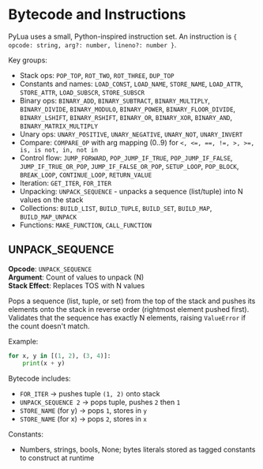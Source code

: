 # Bytecode and Instructions

PyLua uses a small, Python-inspired instruction set. An instruction is `{ opcode: string, arg?: number, lineno?: number }`.

Key groups:

- Stack ops: `POP_TOP`, `ROT_TWO`, `ROT_THREE`, `DUP_TOP`
- Constants and names: `LOAD_CONST`, `LOAD_NAME`, `STORE_NAME`, `LOAD_ATTR`, `STORE_ATTR`, `LOAD_SUBSCR`, `STORE_SUBSCR`
- Binary ops: `BINARY_ADD`, `BINARY_SUBTRACT`, `BINARY_MULTIPLY`, `BINARY_DIVIDE`, `BINARY_MODULO`, `BINARY_POWER`, `BINARY_FLOOR_DIVIDE`, `BINARY_LSHIFT`, `BINARY_RSHIFT`, `BINARY_OR`, `BINARY_XOR`, `BINARY_AND`, `BINARY_MATRIX_MULTIPLY`
- Unary ops: `UNARY_POSITIVE`, `UNARY_NEGATIVE`, `UNARY_NOT`, `UNARY_INVERT`
- Compare: `COMPARE_OP` with arg mapping (0..9) for `<, <=, ==, !=, >, >=, is, is not, in, not in`
- Control flow: `JUMP_FORWARD`, `POP_JUMP_IF_TRUE`, `POP_JUMP_IF_FALSE`, `JUMP_IF_TRUE_OR_POP`, `JUMP_IF_FALSE_OR_POP`, `SETUP_LOOP`, `POP_BLOCK`, `BREAK_LOOP`, `CONTINUE_LOOP`, `RETURN_VALUE`
- Iteration: `GET_ITER`, `FOR_ITER`
- Unpacking: `UNPACK_SEQUENCE` - unpacks a sequence (list/tuple) into N values on the stack
- Collections: `BUILD_LIST`, `BUILD_TUPLE`, `BUILD_SET`, `BUILD_MAP`, `BUILD_MAP_UNPACK`
- Functions: `MAKE_FUNCTION`, `CALL_FUNCTION`

## UNPACK_SEQUENCE

**Opcode**: `UNPACK_SEQUENCE`  
**Argument**: Count of values to unpack (N)  
**Stack Effect**: Replaces TOS with N values

Pops a sequence (list, tuple, or set) from the top of the stack and pushes its elements onto the stack in reverse order (rightmost element pushed first). Validates that the sequence has exactly N elements, raising `ValueError` if the count doesn't match.

Example:

```python
for x, y in [(1, 2), (3, 4)]:
    print(x + y)
```

Bytecode includes:

- `FOR_ITER` → pushes tuple `(1, 2)` onto stack
- `UNPACK_SEQUENCE 2` → pops tuple, pushes `2` then `1`
- `STORE_NAME` (for y) → pops `1`, stores in `y`
- `STORE_NAME` (for x) → pops `2`, stores in `x`

Constants:

- Numbers, strings, bools, None; bytes literals stored as tagged constants to construct at runtime
